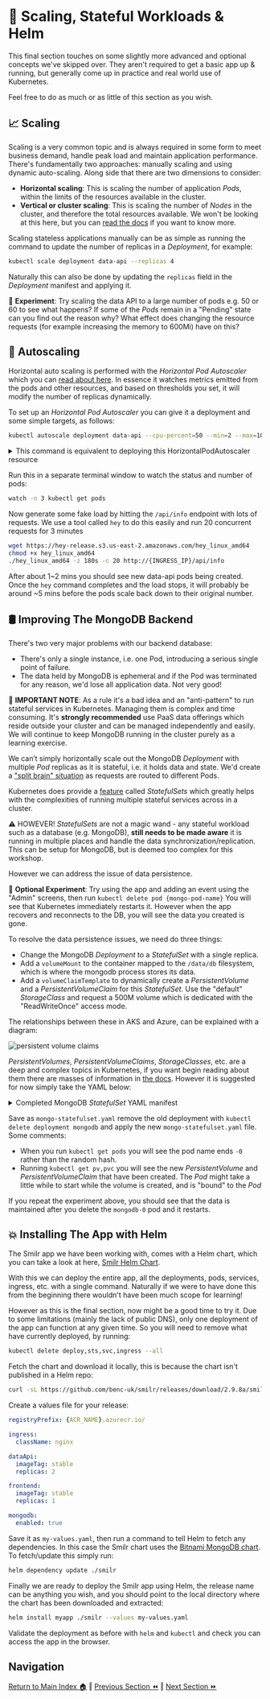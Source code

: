 # 🤯 Scaling, Stateful Workloads & Helm

This final section touches on some slightly more advanced and optional concepts we've skipped over.
They aren't required to get a basic app up & running, but generally come up in practice and real
world use of Kubernetes.

Feel free to do as much or as little of this section as you wish.

## 📈 Scaling

Scaling is a very common topic and is always required in some form to meet business demand, handle
peak load and maintain application performance. There's fundamentally two approaches: manually scaling
and using dynamic auto-scaling. Along side that there are two dimensions to consider:

- **Horizontal scaling**: This is scaling the number of application _Pods_, within the limits of the
  resources available in the cluster.
- **Vertical or cluster scaling**: This is scaling the number of _Nodes_ in the cluster, and therefore
  the total resources available. We won't be looking at this here, but you can [read the docs](https://docs.microsoft.com/en-us/azure/aks/cluster-autoscaler)
  if you want to know more.

Scaling stateless applications manually can be as simple as running the command to update the number
of replicas in a _Deployment_, for example:

```bash
kubectl scale deployment data-api --replicas 4
```

Naturally this can also be done by updating the `replicas` field in the _Deployment_ manifest and
applying it.

🧪 **Experiment**: Try scaling the data API to a large number of pods e.g. 50 or 60 to see what happens?
If some of the _Pods_ remain in a "Pending" state can you find out the reason why? What effect does
changing the resource requests (for example increasing the memory to 600Mi) have on this?

## 🚦 Autoscaling

Horizontal auto scaling is performed with the _Horizontal Pod Autoscaler_ which you can [read about here](https://kubernetes.io/docs/tasks/run-application/horizontal-pod-autoscale/).
In essence it watches metrics emitted from the pods and other resources, and based on thresholds you
set, it will modify the number of replicas dynamically.

To set up an _Horizontal Pod Autoscaler_ you can give it a deployment and some simple targets, as
follows:

```bash
kubectl autoscale deployment data-api --cpu-percent=50 --min=2 --max=10
```

<details markdown="1">
<summary>This command is equivalent to deploying this HorizontalPodAutoscaler resource</summary>

```yaml
kind: HorizontalPodAutoscaler
apiVersion: autoscaling/v1
metadata:
  name: data-api
spec:
  maxReplicas: 10
  minReplicas: 2
  scaleTargetRef:
    apiVersion: apps/v1
    kind: Deployment
    name: data-api
  targetCPUUtilizationPercentage: 50
```

</details>

Run this in a separate terminal window to watch the status and number of pods:

```bash
watch -n 3 kubectl get pods
```

Now generate some fake load by hitting the `/api/info` endpoint with lots of requests. We use a tool
called `hey` to do this easily and run 20 concurrent requests for 3 minutes

```bash
wget https://hey-release.s3.us-east-2.amazonaws.com/hey_linux_amd64
chmod +x hey_linux_amd64
./hey_linux_amd64 -z 180s -c 20 http://{INGRESS_IP}/api/info
```

After about 1~2 mins you should see new data-api pods being created. Once the `hey` command completes
and the load stops, it will probably be around ~5 mins before the pods scale back down to their
original number.

## 🛢️ Improving The MongoDB Backend

There's two very major problems with our backend database:

- There's only a single instance, i.e. one Pod, introducing a serious single point of failure.
- The data held by MongoDB is ephemeral and if the Pod was terminated for any reason, we'd lose all
  application data. Not very good!

🛑 **IMPORTANT NOTE**: As a rule it's a bad idea and an "anti-pattern" to run stateful services in
Kubernetes. Managing them is complex and time consuming. It's **strongly recommended** use PaaS data
offerings which reside outside your cluster and can be managed independently and easily. We will
continue to keep MongoDB running in the cluster purely as a learning exercise.

We can’t simply horizontally scale out the MongoDB _Deployment_ with multiple _Pod_ replicas as it
is stateful, i.e. it holds data and state. We'd create a ["split brain" situation](https://www.45drives.com/community/articles/what-is-split-brain/)
as requests are routed to different Pods.

Kubernetes does provide a [feature](https://kubernetes.io/docs/concepts/workloads/controllers/statefulset/)
called _StatefulSets_ which greatly helps with the complexities of running multiple stateful services
across in a cluster.

⚠️ HOWEVER! _StatefulSets_ are not a magic wand - any stateful workload such as a database (e.g. MongoDB),
**still needs to be made aware** it is running in multiple places and handle the data
synchronization/replication. This can be setup for MongoDB, but is deemed too complex for this
workshop.

However we can address the issue of data persistence.

🧪 **Optional Experiment**: Try using the app and adding an event using the "Admin" screens, then
run `kubectl delete pod {mongo-pod-name}` You will see that Kubernetes immediately restarts it.
However when the app recovers and reconnects to the DB, you will see the data you created is gone.

To resolve the data persistence issues, we need do three things:

- Change the MongoDB _Deployment_ to a _StatefulSet_ with a single replica.
- Add a `volumeMount` to the container mapped to the `/data/db` filesystem, which is where the
  mongodb process stores its data.
- Add a `volumeClaimTemplate` to dynamically create a _PersistentVolume_ and a _PersistentVolumeClaim_
  for this _StatefulSet_. Use the "default" _StorageClass_ and request a 500M volume which is dedicated
  with the "ReadWriteOnce" access mode.

The relationships between these in AKS and Azure, can be explained with a diagram:

![persistent volume claims](https://docs.microsoft.com/azure/aks/media/concepts-storage/persistent-volume-claims.png)

_PersistentVolumes_, _PersistentVolumeClaims_, _StorageClasses_, etc. are a deep and complex topics
in Kubernetes, if you want begin reading about them there are masses of information in
[the docs](https://kubernetes.io/docs/concepts/storage/persistent-volumes/). However it is suggested
for now simply take the YAML below:

<details markdown="1">
<summary>Completed MongoDB <i>StatefulSet</i> YAML manifest</summary>

```yaml
kind: StatefulSet
apiVersion: apps/v1

metadata:
  name: mongodb

spec:
  serviceName: mongodb
  replicas: 1 # Important we leave this as 1
  selector:
    matchLabels:
      app: mongodb
  template:
    metadata:
      labels:
        app: mongodb
    spec:
      containers:
        - name: mongodb-container

          image: mongo:5.0
          imagePullPolicy: Always

          ports:
            - containerPort: 27017

          resources:
            requests:
              cpu: 100m
              memory: 200Mi
            limits:
              cpu: 500m
              memory: 300Mi

          readinessProbe:
            exec:
              command:
                - mongo
                - --eval
                - db.adminCommand('ping')

          env:
            - name: MONGO_INITDB_ROOT_USERNAME
              value: admin
            - name: MONGO_INITDB_ROOT_PASSWORD
              valueFrom:
                secretKeyRef:
                  name: mongo-creds
                  key: admin-password

          volumeMounts:
            - name: mongo-data
              mountPath: /data/db

  volumeClaimTemplates:
    - metadata:
        name: mongo-data
      spec:
        accessModes: ["ReadWriteOnce"]
        storageClassName: default
        resources:
          requests:
            storage: 500M
```

</details>

Save as `mongo-statefulset.yaml` remove the old deployment with `kubectl delete deployment mongodb`
and apply the new `mongo-statefulset.yaml` file. Some comments:

- When you run `kubectl get pods` you will see the pod name ends `-0` rather than the random hash.
- Running `kubectl get pv,pvc` you will see the new _PersistentVolume_ and _PersistentVolumeClaim_
  that have been created. The _Pod_ might take a little while to start while the volume is created,
  and is "bound" to the _Pod_

If you repeat the experiment above, you should see that the data is maintained after you delete the
`mongodb-0` pod and it restarts.

## 💥 Installing The App with Helm

The Smilr app we have been working with, comes with a Helm chart, which you can take a look at here,
[Smilr Helm Chart](https://github.com/benc-uk/smilr/tree/master/kubernetes/helm/smilr).

With this we can deploy the entire app, all the deployments, pods, services, ingress, etc. with a single
command. Naturally if we were to have done this from the beginning there wouldn't have been much scope
for learning!

However as this is the final section, now might be a good time to try it. Due to some limitations
(mainly the lack of public DNS), only one deployment of the app can function at any given time. So you
will need to remove what have currently deployed, by running:

```bash
kubectl delete deploy,sts,svc,ingress --all
```

Fetch the chart and download it locally, this is because the chart isn't published in a Helm repo:

```bash
curl -sL https://github.com/benc-uk/smilr/releases/download/2.9.8a/smilr-chart.tar.gz | tar -zx
```

Create a values file for your release:

```yaml
registryPrefix: {ACR_NAME}.azurecr.io/

ingress:
  className: nginx

dataApi:
  imageTag: stable
  replicas: 2

frontend:
  imageTag: stable
  replicas: 1

mongodb:
  enabled: true
```

Save it as `my-values.yaml`, then run a command to tell Helm to fetch any dependencies. In this case
the Smilr chart uses the [Bitnami MongoDB chart](https://github.com/bitnami/charts/tree/master/bitnami/mongodb).
To fetch/update this simply run:

```bash
helm dependency update ./smilr
```

Finally we are ready to deploy the Smilr app using Helm, the release name can be anything you wish,
and you should point to the local directory where the chart has been downloaded and extracted:

```bash
helm install myapp ./smilr --values my-values.yaml
```

Validate the deployment as before with `helm` and `kubectl` and check you can access the app in the
browser.

## Navigation

[Return to Main Index 🏠](../readme.md) ‖
[Previous Section ⏪](../08-helm-ingress/readme.md) ‖ [Next Section ⏩](../10-gitops-flux/readme.md)
